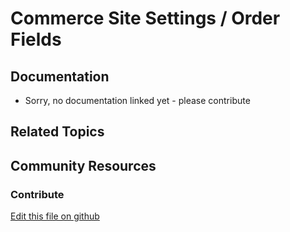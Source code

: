 # Commerce Site Settings / Order Fields

## Documentation

* Sorry, no documentation linked yet - please contribute

## Related Topics

## Community Resources

### Contribute

[Edit this file on github](https://github.com/olafk/controlpanel-documentation-docs/blob/master/md/73en/com_liferay_commerce_admin_web_internal_portlet_CommerceAdminGroupInstancePortlet/order-fields.md)
